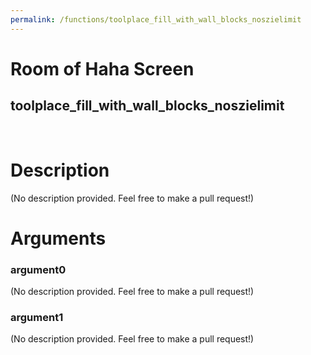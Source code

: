 ```yaml
---
permalink: /functions/toolplace_fill_with_wall_blocks_noszielimit
---
```

# Room of Haha Screen  
## toolplace_fill_with_wall_blocks_noszielimit  
&nbsp;  
# Description  
(No description provided. Feel free to make a pull request!) 
&nbsp;  
# Arguments
### argument0
(No description provided. Feel free to make a pull request!)
&nbsp;  
### argument1
(No description provided. Feel free to make a pull request!)
&nbsp;  


